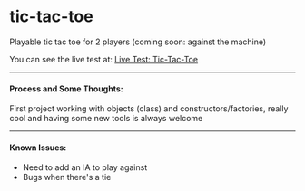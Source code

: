 # tic-tac-toe
Playable tic tac toe for 2 players (coming soon: against the machine)

You can see the live test at: [Live Test: Tic-Tac-Toe](https://joaquinarruiz.github.io/tic-tac-toe/)

-----
#### Process and Some Thoughts:
First project working with objects (class) and constructors/factories, really cool and having some new tools is always welcome

-----

#### Known Issues:   
- Need to add an IA to play against
- Bugs when there's a tie

